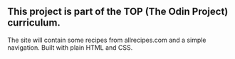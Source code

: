 This project is part of the TOP (The Odin Project) curriculum.
--------------------------------------------------------------

The site will contain some recipes from allrecipes.com and a simple navigation.
Built with plain HTML and CSS.

